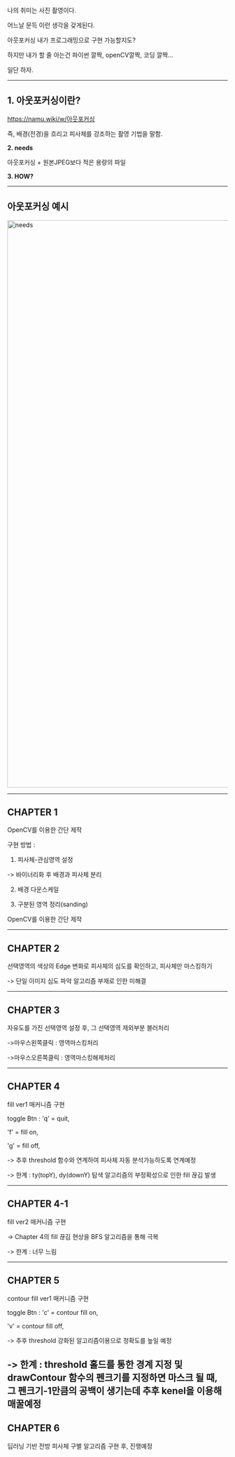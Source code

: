 나의 취미는 사진 촬영이다.

어느날 문득 이런 생각을 갖게된다.

아웃포커싱 내가 프로그래밍으로 구현 가능할지도?

하지만 내가 할 줄 아는건 파이썬 깔짝, openCV깔짝, 코딩 깔짝...

일단 하자.

--------------------------------------------------------

**1. 아웃포커싱이란?**
--------------

https://namu.wiki/w/아웃포커싱

즉, 배경(전경)을 흐리고 피사체를 강조하는 촬영 기법을 말함.

**2. needs**

아웃포커싱 + 원본JPEG보다 적은 용량의 파일

**3. HOW?**

--------------------------------------------------------

**아웃포커싱 예시**
-----------
<img width="1295" alt="needs" src="https://github.com/seyun4047/projectOutfocusing/assets/73819780/152d1343-0a56-4521-94eb-957719b1ded7">


--------------------------------------------------------
**CHAPTER 1**
---------
OpenCV를 이용한 간단 제작

구현 방법 :

1. 피사체-관심영역 설정

-> 바이너리화 후 배경과 피사체 분리
   
2. 배경 다운스케일
   
3. 구분된 영역 정리(sanding)

OpenCV를 이용한 간단 제작

--------------------------------------------------------
**CHAPTER 2**
-------------

선택영역의 색상의 Edge 변화로 피사체의 심도를 확인하고, 피사체만 마스킹하기

-> 단일 이미지 심도 파악 알고리즘 부재로 인한 미해결

--------------------------------------------------------
**CHAPTER 3**
-------------

자유도를 가진 선택영역 설정 후, 그 선택영역 제외부분 블러처리

->마우스왼쪽클릭 : 영역마스킹처리

->마우스오른쪽클릭 : 영역마스킹해제처리

--------------------------------------------------------
**CHAPTER 4**
-------------

fill ver1 매커니즘 구현

toggle Btn :
'q' = quit,

'f' = fill on,

'g' = fill off,

-> 추후 threshold 함수와 연계하여 피사체 자동 분석가능하도록 연계예정

-> 한계 : ty(topY), dy(downY) 탐색 알고리즘의 부정확성으로 인한 fill 끊김 발생

--------------------------------------------------------
**CHAPTER 4-1**
-------------

fill ver2 매커니즘 구현

-> Chapter 4의 fill 끊김 현상을 BFS 알고리즘을 통해 극복

-> 한계 : 너무 느림

--------------------------------------------------------
**CHAPTER 5**
-------------

contour fill ver1 매커니즘 구현

toggle Btn :
'c' = contour fill on,

'v' = contour fill off,

-> 추후 threshold 강화된 알고리즘이용으로 정확도를 높일 예정

-> 한계 : threshold 홀드를 통한 경계 지정 및 drawContour 함수의 펜크기를 지정하면 마스크 될 때, 그 펜크기-1만큼의 공백이 생기는데
      추후 kenel을 이용해 매꿀예정
--------------------------------------------------------
**CHAPTER 6**
-------------
딥러닝 기반 전방 피사체 구별 알고리즘 구현 후, 진행예정
